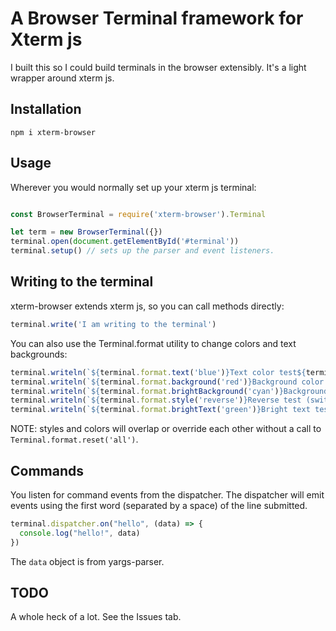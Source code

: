 # A Browser Terminal framework for Xterm js

I built this so I could build terminals in the browser extensibly. It's a light wrapper around xterm js.

## Installation

```
npm i xterm-browser
```

## Usage

Wherever you would normally set up your xterm js terminal:

```javascript

const BrowserTerminal = require('xterm-browser').Terminal

let term = new BrowserTerminal({})
terminal.open(document.getElementById('#terminal'))
terminal.setup() // sets up the parser and event listeners.

```

## Writing to the terminal

xterm-browser extends xterm js, so you can call methods directly:

```javascript
terminal.write('I am writing to the terminal')
```

You can also use the Terminal.format utility to change colors and text backgrounds:

```javascript
terminal.writeln(`${terminal.format.text('blue')}Text color test${terminal.format.reset('all')}`)
terminal.writeln(`${terminal.format.background('red')}Background color test${terminal.format.reset('all')}`)
terminal.writeln(`${terminal.format.brightBackground('cyan')}Background color test${terminal.format.reset('all')}`)
terminal.writeln(`${terminal.format.style('reverse')}Reverse test (switches background and foreground color)${terminal.format.reset('all')}`)
terminal.writeln(`${terminal.format.brightText('green')}Bright text test${terminal.format.reset('all')}`)
```

NOTE: styles and colors will overlap or override each other without a call to `Terminal.format.reset('all')`.

## Commands

You listen for command events from the dispatcher. The dispatcher will emit events using the first word (separated by a space) of the line submitted.

```javascript
terminal.dispatcher.on("hello", (data) => {
  console.log("hello!", data)
})
```

The `data` object is from yargs-parser.

## TODO

A whole heck of a lot. See the Issues tab.

